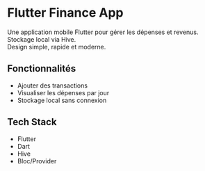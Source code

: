 # Flutter Finance App

Une application mobile Flutter pour gérer les dépenses et revenus.  
Stockage local via Hive.  
Design simple, rapide et moderne.

## Fonctionnalités
- Ajouter des transactions
- Visualiser les dépenses par jour
- Stockage local sans connexion

## Tech Stack
- Flutter
- Dart
- Hive
- Bloc/Provider
